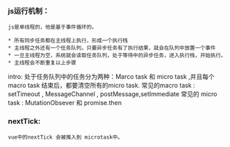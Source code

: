 ### js运行机制：
    js是单线程的，他是基于事件循环的。

    * 所有同步任务都在主线程上执行，形成一个执行栈
    * 主线程之外还有一个任务队列，只要异步任务有了执行结果，就会在队列中放置一个事件
    * 一旦主线程为空，系统就会读取任务队列，处于等待中的异步任务，进入执行栈，开始执行。
    * 主线程会不断重复以上步骤

intro:
    处于任务队列中的任务分为两种：Marco task 和 micro task ,并且每个macro task 结束后，都要清空所有的micro task.
    常见的macro task : setTimeout , MessageChannel , postMessage,setImmediate
    常见的 micro task : MutationObsever 和 promise.then

### nextTick:
    vue中的nextTick 会被推入到 microtask中。